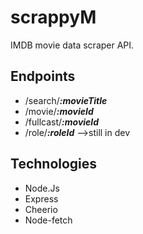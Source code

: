 # scrappyM
IMDB movie data scraper API.


## Endpoints
- /search/***:movieTitle***
- /movie/***:movieId***
- /fullcast/***:movieId***
- /role/***:roleId*** -->still in dev


## Technologies
 - Node.Js
 - Express
 - Cheerio
 - Node-fetch
 
